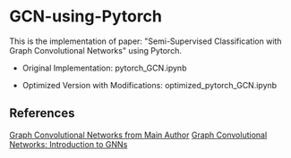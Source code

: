 # GCN-using-Pytorch
This is the implementation of paper: "Semi-Supervised Classification with Graph Convolutional Networks" using Pytorch.

* Original Implementation: pytorch_GCN.ipynb

* Optimized Version with Modifications: optimized_pytorch_GCN.ipynb


## References

[Graph Convolutional Networks from Main Author](http://tkipf.github.io/graph-convolutional-networks/)
[Graph Convolutional Networks: Introduction to GNNs](https://towardsdatascience.com/graph-convolutional-networks-introduction-to-gnns-24b3f60d6c95)
